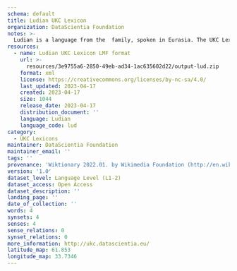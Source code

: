 ```yaml
---
schema: default
title: Ludian UKC Lexicon
organization: DataScientia Foundation
notes: >-
  Ludian is a language from the  family, spoken in Eurasia. The UKC Lexicon of Ludian is represented as a lexico-semantic network. It consists of words, word senses, synsets, as well as sense-level and synset-level relationships.
resources:
  - name: Ludian UKC Lexicon LMF format
    url: >-
      resources/3e9755a6-2850-49eb-ad34-1ac635602d22/output-lud.zip
    format: xml
    license: https://creativecommons.org/licenses/by-nc-sa/4.0/
    last_updated: 2023-04-17
    created: 2023-04-17
    size: 1044
    release_date: 2023-04-17
    distribution_document: ''
    language: Ludian
    language_code: lud
category:
  - UKC Lexicons
maintainer: DataScientia Foundation
maintainer_email: ''
tags: ''
provenance: 'Wiktionary 2022.01. by Wikimedia Foundation (http://en.wiktionary.org); Princeton WordNet 2.1 by Princeton University (https://wordnet.princeton.edu)'
version: '1.0'
dataset_level: Language Level (L1-2)
dataset_access: Open Access
dataset_description: ''
landing_page: ''
date_of_collection: ''
words: 4
synsets: 4
senses: 4
sense_relations: 0
synset_relations: 0
more_information: http://ukc.datascientia.eu/
latitude_map: 61.853
longitude_map: 33.7346
---
```

